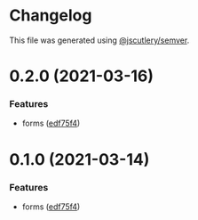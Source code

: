 # Changelog

This file was generated using [@jscutlery/semver](https://github.com/jscutlery/semver).

# 0.2.0 (2021-03-16)


### Features

* forms ([edf75f4](https://github.com/guiseek/webr/commit/edf75f493eba55bb6c03b17fee1cdc9049876945))



# 0.1.0 (2021-03-14)


### Features

* forms ([edf75f4](https://github.com/guiseek/webr/commit/edf75f493eba55bb6c03b17fee1cdc9049876945))
